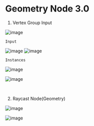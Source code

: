 Geometry Node 3.0
=======================

1. Vertex Group Input  

![image](https://user-images.githubusercontent.com/30430227/139685969-94a0c183-1a4e-42ae-9301-d712543411b6.png)

`Input`

![image](https://user-images.githubusercontent.com/30430227/139686136-adc84dcd-0ec1-4503-9c5f-5b3459cad873.png)
![image](https://user-images.githubusercontent.com/30430227/139686054-77923610-8dce-45b7-8cd6-158d37f6033d.png)

`Instances`

![image](https://user-images.githubusercontent.com/30430227/139686338-50d2e33c-86bf-425a-9a3a-6bae2f211617.png)

![image](https://user-images.githubusercontent.com/30430227/139686596-ff635a6c-6273-4b88-9f71-dc3456ed6810.png)

<br>

2. Raycast Node(Geometry)

![image](https://user-images.githubusercontent.com/30430227/139708547-b61a9830-0e31-4c4d-95f2-9788e11ca64d.png)

![image](https://user-images.githubusercontent.com/30430227/139708863-0dcf2051-b2ad-4f1d-a92d-6f226aea5e8f.png)

